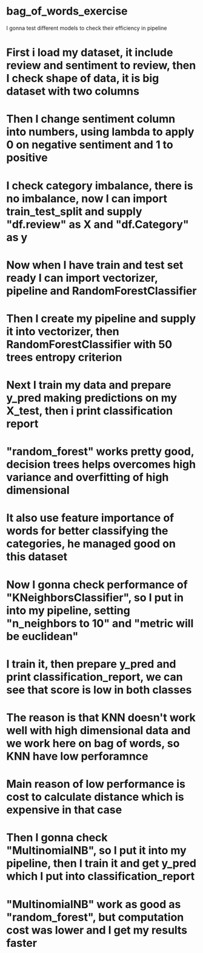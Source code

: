 # bag_of_words_exercise
I gonna test different models to check their efficiency in pipeline
# First i load my dataset, it include review and sentiment to review, then I check shape of data, it is big dataset with two columns
# Then I change sentiment column into numbers, using lambda to apply 0 on negative sentiment and 1 to positive
# I check category imbalance, there is no imbalance, now I can import train_test_split and supply "df.review" as X and "df.Category" as y
# Now when I have train and test set ready I can import vectorizer, pipeline and RandomForestClassifier
# Then I create my pipeline and supply it into vectorizer, then RandomForestClassifier with 50 trees entropy criterion
# Next I train my data and prepare y_pred making predictions on my X_test, then i print classification report
# "random_forest" works pretty good, decision trees helps overcomes high variance and overfitting of high dimensional
# It also use feature importance of words for better classifying the categories, he managed good on this dataset
# Now I gonna check performance of "KNeighborsClassifier", so I put in into my pipeline, setting "n_neighbors to 10" and "metric will be euclidean"
# I train it, then prepare y_pred and print classification_report, we can see that score is low in both classes 
# The reason is that KNN doesn't work well with high dimensional data and we work here on bag of words, so KNN have low perforamnce
# Main reason of low performance is cost to calculate distance which is expensive in that case
# Then I gonna check "MultinomialNB", so I put it into my pipeline, then I train it and get y_pred which I put into classification_report
# "MultinomialNB" work as good as "random_forest", but computation cost was lower and I get my results faster
